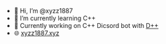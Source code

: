 - 👋 Hi, I’m @xyzz1887
- 🌱 I’m currently learning C++ 
- 🔭 Currently working on C++ Dicsord bot with [D++](https://github.com/brainboxdotcc/DPP) 
- 🌐 [xyzz1887.xyz](https://xyzz1887.xyz) 

